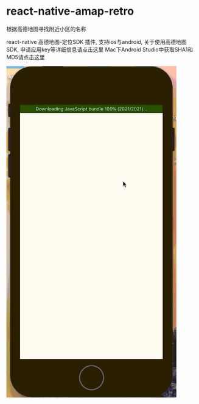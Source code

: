 # react-native-amap-retro
根据高德地图寻找附近小区的名称    

react-native 高德地图-定位SDK 插件, 支持ios与android, 关于使用高德地图SDK, 申请应用key等详细信息请点击这里
Mac下Android Studio中获取SHA1和MD5请点击这里

![Image text](./gif.gif)
